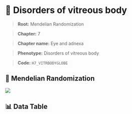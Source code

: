 # 🧪 Disorders of vitreous body

> **Root:** Mendelian Randomization

> **Chapter:** 7  

> **Chapter name:** Eye and adnexa

> **Phenotype:** Disorders of vitreous body  

> **Code:** `H7_VITRBODYGLOBE`

## 🧬 Mendelian Randomization  

<img src="/MR/Figures/Forward/H7_VITRBODYGLOBE.png"/>

## 📊 Data Table

<CsvTableMRF src="/MR_Data/Forward/H7_VITRBODYGLOBE.csv"/>
